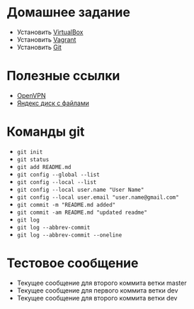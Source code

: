 # Домашнее задание

- Установить [VirtualBox](https://www.virtualbox.org/wiki/Downloads)
- Установить [Vagrant](https://www.vagrantup.com/downloads.html)
- Установить [Git](https://git-scm.com/downloads)


# Полезные ссылки

- [OpenVPN](https://www.vpnbook.com/freevpn)
- [Яндекс диск с файлами](https://disk.yandex.by/d/TkCBNN-Jnp5mKg)

# Команды git
- `git init`
- `git status`
- `git add README.md`
- `git config --global --list`
- `git config --local --list` 
- `git config --local user.name "User Name"`
- `git config --local user.email "user.name@gmail.com"`
- `git commit -m "README.md added"`
- `git commit -am README.md "updated readme"`
- `git log`
- `git log --abbrev-commit`
- `git log --abbrev-commit --oneline`
# Тестовое сообщение
- Текущее сообщение для второго коммита ветки master
- Текущее сообщение для первого коммита ветки dev
- Текущее сообщение для второго коммита ветки dev
